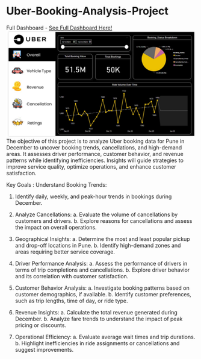# Uber-Booking-Analysis-Project
Full Dashboard - [See Full Dashboard Here!](https://app.powerbi.com/view?r=eyJrIjoiN2Q1YTMyMTYtNDQ2Yy00NDlmLWExZjctYjhkNWZhZTI1NDJjIiwidCI6ImRmODY3OWNkLWE4MGUtNDVkOC05OWFjLWM4M2VkN2ZmOTVhMCJ9)
![See Dashboard](Overall.jpg)
The objective of this project is to analyze Uber booking data for Pune in December to uncover booking trends, cancellations, and high-demand areas. 
It assesses driver performance, customer behavior, and revenue patterns while identifying inefficiencies. Insights will guide strategies to improve service quality, 
optimize operations, and enhance customer satisfaction.

Key Goals :
Understand Booking Trends:

1. Identify daily, weekly, and peak-hour trends in bookings during December.

2. Analyze Cancellations:
a. Evaluate the volume of cancellations by customers and drivers.
b. Explore reasons for cancellations and assess the impact on overall operations.

3. Geographical Insights:
a. Determine the most and least popular pickup and drop-off locations in Pune.
b. Identify high-demand zones and areas requiring better service coverage.

4. Driver Performance Analysis:
a. Assess the performance of drivers in terms of trip completions and cancellations.
b. Explore driver behavior and its correlation with customer satisfaction.

5. Customer Behavior Analysis:
a. Investigate booking patterns based on customer demographics, if available.
b. Identify customer preferences, such as trip lengths, time of day, or ride type.

6. Revenue Insights:
a. Calculate the total revenue generated during December.
b. Analyze fare trends to understand the impact of peak pricing or discounts.

7. Operational Efficiency:
a. Evaluate average wait times and trip durations.
b. Highlight inefficiencies in ride assignments or cancellations and suggest improvements.

